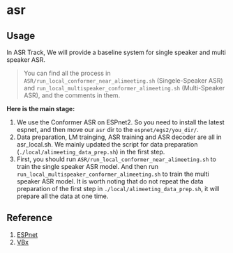 # asr



## Usage
In ASR Track, We will provide a baseline system for single speaker and multi speaker ASR.

> You can find all the process in `ASR/run_local_conformer_near_alimeeting.sh` (Singele-Speaker ASR) and `run_local_multispeaker_conformer_alimeeting.sh` (Multi-Speaker ASR), and the comments in them.



**Here is the main stage:**

1. We use the Conformer ASR on ESPnet2. So you need to install the latest espnet, and then move our `asr` dir to the `espnet/egs2/you_dir/`.
2. Data preparation, LM trainging, ASR training and ASR decoder are all in asr_local.sh. We mainly updated the script for data preparation (`./local/alimeeting_data_prep.sh`) in the first step.
3. First, you should run `ASR/run_local_conformer_near_alimeeting.sh` to train the single speaker ASR model. And then run `run_local_multispeaker_conformer_alimeeting.sh` to train the multi speaker ASR model. It is worth noting that do not repeat the data preparation of the first step in `./local/alimeeting_data_prep.sh`,  it will prepare all the data at one time.




## Reference
1. [ESPnet](https://github.com/espnet/espnet.git)
2. [VBx](https://github.com/BUTSpeechFIT/VBx)


